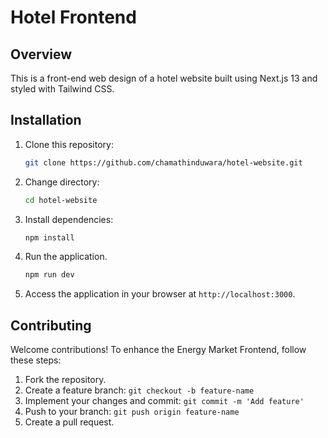 # Hotel Frontend
## Overview
This is a front-end web design of a hotel website built using Next.js 13 and styled with Tailwind CSS. 

## Installation

1. Clone this repository:

   ```bash
   git clone https://github.com/chamathinduwara/hotel-website.git
   ```
2. Change directory:
   ```bash
   cd hotel-website
   ```
3. Install dependencies:
   ```bash
   npm install
   ```
4. Run the application.
   ```bash
   npm run dev
   ```
5. Access the application in your browser at
   `http://localhost:3000`.
   
## Contributing
Welcome contributions! To enhance the Energy Market Frontend, follow these steps:
1. Fork the repository.
2. Create a feature branch: `git checkout -b feature-name`
3. Implement your changes and commit: `git commit -m 'Add feature'`
4. Push to your branch: `git push origin feature-name`
5. Create a pull request.
